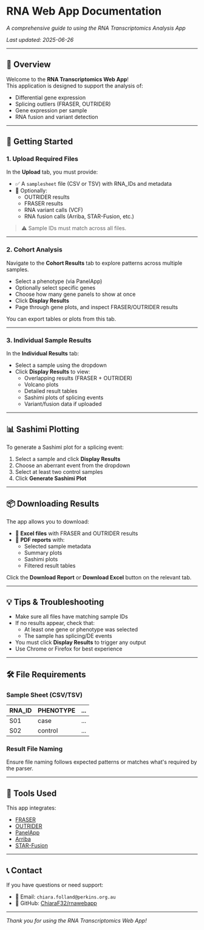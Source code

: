 # RNA Web App Documentation

_A comprehensive guide to using the RNA Transcriptomics Analysis App_

_Last updated: 2025-06-26_

---

## 📌 Overview

Welcome to the **RNA Transcriptomics Web App**!  
This application is designed to support the analysis of:

- Differential gene expression
- Splicing outliers (FRASER, OUTRIDER)
- Gene expression per sample
- RNA fusion and variant detection

---

## 🚀 Getting Started

### 1. Upload Required Files

In the **Upload** tab, you must provide:

- ✅ A `samplesheet` file (CSV or TSV) with RNA_IDs and metadata  
- 🔁 Optionally:
  - OUTRIDER results
  - FRASER results
  - RNA variant calls (VCF)
  - RNA fusion calls (Arriba, STAR-Fusion, etc.)

> ⚠️ Sample IDs must match across all files.

---

### 2. Cohort Analysis

Navigate to the **Cohort Results** tab to explore patterns across multiple samples.

- Select a phenotype (via PanelApp)
- Optionally select specific genes
- Choose how many gene panels to show at once
- Click **Display Results**
- Page through gene plots, and inspect FRASER/OUTRIDER results

You can export tables or plots from this tab.

---

### 3. Individual Sample Results

In the **Individual Results** tab:

- Select a sample using the dropdown
- Click **Display Results** to view:
  - Overlapping results (FRASER + OUTRIDER)
  - Volcano plots
  - Detailed result tables
  - Sashimi plots of splicing events
  - Variant/fusion data if uploaded

---

## 📊 Sashimi Plotting

To generate a Sashimi plot for a splicing event:

1. Select a sample and click **Display Results**
2. Choose an aberrant event from the dropdown
3. Select at least two control samples
4. Click **Generate Sashimi Plot**

---

## 📦 Downloading Results

The app allows you to download:

- 🧾 **Excel files** with FRASER and OUTRIDER results
- 📄 **PDF reports** with:
  - Selected sample metadata
  - Summary plots
  - Sashimi plots
  - Filtered result tables

Click the **Download Report** or **Download Excel** button on the relevant tab.

---

## 💡 Tips & Troubleshooting

- Make sure all files have matching sample IDs
- If no results appear, check that:
  - At least one gene or phenotype was selected
  - The sample has splicing/DE events
- You must click **Display Results** to trigger any output
- Use Chrome or Firefox for best experience

---

## 🛠 File Requirements

### Sample Sheet (CSV/TSV)

| RNA_ID | PHENOTYPE | ... |
|--------|-----------|-----|
| S01    | case      | ... |
| S02    | control   | ... |

### Result File Naming

Ensure file naming follows expected patterns or matches what's required by the parser.

---

## 🧬 Tools Used

This app integrates:

- [FRASER](https://bioconductor.org/packages/release/bioc/html/FRASER.html)
- [OUTRIDER](https://bioconductor.org/packages/release/bioc/html/OUTRIDER.html)
- [PanelApp](https://panelapp.genomicsengland.co.uk/)
- [Arriba](https://github.com/suhrig/arriba)
- [STAR-Fusion](https://github.com/STAR-Fusion/STAR-Fusion)

---

## 📞 Contact

If you have questions or need support:

- 📧 Email: `chiara.folland@perkins.org.au`
- 🧪 GitHub: [ChiaraF32/rnawebapp](https://github.com/ChiaraF32/rnawebapp)

---

_Thank you for using the RNA Transcriptomics Web App!_
